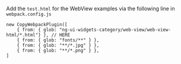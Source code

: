 Add the `test.html` for the WebView examples via the following line in `webpack.config.js`

```JS
new CopyWebpackPlugin([
    { from: { glob: "ng-ui-widgets-category/web-view/web-view-html/*.html"} }, // HERE
    { from: { glob: "fonts/**" } },
    { from: { glob: "**/*.jpg" } },
    { from: { glob: "**/*.png" } },
]
```
